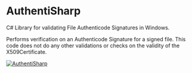 # AuthentiSharp
C# Library for validating File Authenticode Signatures in Windows.

Performs verification on an Authenticode Signature for a signed file. This code does not do any other validations or checks on the validity of the X509Certificate.

[![AuthentiSharp](https://img.shields.io/badge/AuthentiSharp%20Nuget-1.0.2-123)](https://www.nuget.org/packages/AuthentiSharp/)
